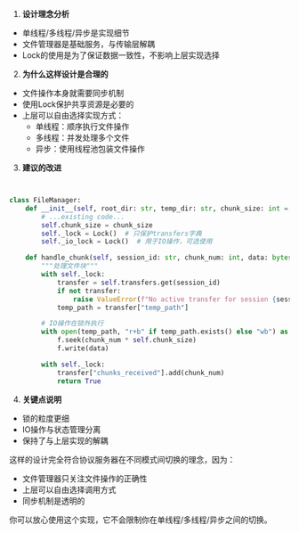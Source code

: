 
1. **设计理念分析**
- 单线程/多线程/异步是实现细节
- 文件管理器是基础服务，与传输层解耦
- Lock的使用是为了保证数据一致性，不影响上层实现选择

2. **为什么这样设计是合理的**
- 文件操作本身就需要同步机制
- 使用Lock保护共享资源是必要的
- 上层可以自由选择实现方式：
  - 单线程：顺序执行文件操作
  - 多线程：并发处理多个文件
  - 异步：使用线程池包装文件操作

3. **建议的改进**
```python


class FileManager:
    def __init__(self, root_dir: str, temp_dir: str, chunk_size: int = 8192):
        # ...existing code...
        self.chunk_size = chunk_size
        self._lock = Lock()  # 只保护transfers字典
        self._io_lock = Lock()  # 用于IO操作，可选使用

    def handle_chunk(self, session_id: str, chunk_num: int, data: bytes) -> bool:
        """处理文件块"""
        with self._lock:
            transfer = self.transfers.get(session_id)
            if not transfer:
                raise ValueError(f"No active transfer for session {session_id}")
            temp_path = transfer["temp_path"]

        # IO操作在锁外执行
        with open(temp_path, "r+b" if temp_path.exists() else "wb") as f:
            f.seek(chunk_num * self.chunk_size)
            f.write(data)

        with self._lock:
            transfer["chunks_received"].add(chunk_num)
            return True
```

4. **关键点说明**
- 锁的粒度更细
- IO操作与状态管理分离
- 保持了与上层实现的解耦

这样的设计完全符合协议服务器在不同模式间切换的理念，因为：
- 文件管理器只关注文件操作的正确性
- 上层可以自由选择调用方式
- 同步机制是透明的

你可以放心使用这个实现，它不会限制你在单线程/多线程/异步之间的切换。